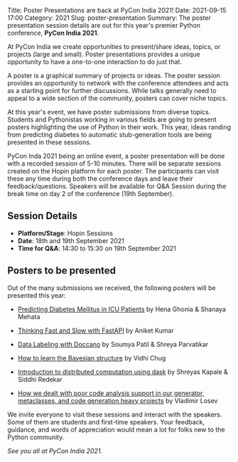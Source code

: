 Title: Poster Presentations are back at PyCon India 2021!
Date: 2021-09-15 17:00
Category: 2021
Slug: poster-presentation
Summary: The poster presentation session details are out for this year's premier Python conference, **PyCon India 2021**.

At PyCon India we create opportunities to present/share ideas, topics, or projects (large and small). Poster presentations provides a unique opportunity to have a one-to-one interaction to do just that.

A poster is a graphical summary of projects or ideas. The poster session provides an opportunity to network with the conference attendees and acts as a starting point for further discussions. While talks generally need to appeal to a wide section of the community, posters can cover niche topics.

At this year's event, we have poster submissions from diverse topics. Students and Pythonistas working in various fields are going to present posters highlighting the use of Python in their work. This year, ideas randing from predicting diabetes to automatic stub-generation tools are being presented in these sessions.

PyCon Inda 2021 being an online event, a poster presentation will be done with a recorded session of 5-10 minutes. There will be separate sessions created on the Hopin platform for each poster. The participants can visit these any time during both the conference days and leave their feedback/questions. Speakers will be available for Q&A Session during the break time on day 2 of the conference (19th September).

## Session Details

- **Platform/Stage**: Hopin Sessions
- **Date**: 18th and 19th September 2021
- **Time for Q&A**: 14:30 to 15:30 on 19th September 2021

## Posters to be presented

Out of the many submissions we received, the following posters will be presented this year:

- [Predicting Diabetes Mellitus in ICU Patients](https://in.pycon.org/cfp/bofs-and-posters-2021/proposals/predicting-diabetes-mellitus-in-icu-patients~bqxZ2/) by Hena Ghonia & Shanaya Mehata

- [Thinking Fast and Slow with FastAPI](https://in.pycon.org/cfp/bofs-and-posters-2021/proposals/thinking-fast-and-slow-with-fastapi~epY22/) by Aniket Kumar

- [Data Labeling with Doccano](https://in.pycon.org/cfp/bofs-and-posters-2021/proposals/data-labeling-with-doccano~aOYPp/) by Soumya Patil & Shreya Parvatikar

- [How to learn the Bayesian structure](https://in.pycon.org/cfp/bofs-and-posters-2021/proposals/how-to-learn-the-bayesian-structure~elY25/) by Vidhi Chug

- [Introduction to distributed computation using dask](https://in.pycon.org/cfp/bofs-and-posters-2021/proposals/introduction-to-distributed-computation-using-dask~bDkQx/) by Shreyas Kapale & Siddhi Redekar

- [How we dealt with poor code analysis support in our generator, metaclasses, and code generation heavy projects](https://in.pycon.org/cfp/bofs-and-posters-2021/proposals/how-we-dealt-with-poor-code-analysis-support-in-our-generator-metaclasses-and-code-generation-heavy-projects~bo2yj/) by Vladimir Losev


We invite everyone to visit these sessions and interact with the speakers. Some of them are students and first-time speakers. Your feedback, guidance, and words of appreciation would mean a lot for folks new to the Python community.

_See you all at PyCon India 2021._
